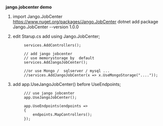 **jango.jobcenter demo**

1. import Jango.JobCenter  
 https://www.nuget.org/packages/Jango.JobCenter
dotnet add package Jango.JobCenter --version 1.0.0

2. edit Starup.cs
   add using Jango.JobCenter;
   
 
            services.AddControllers();

            // add jango jobcenter
            // use memorystorage by  default
            services.AddJangoJobCenter();

            //or use Mongo /  sqlserver / mysql ...
            //services.AddJangoJobCenter(x => x.UseMongoStorage("...."));
        
       
3. add  app.UseJangoJobCenter()  before UseEndpoints;
   
    


            /// use jango jobcenter
            app.UseJangoJobCenter();

            app.UseEndpoints(endpoints =>
            {
                endpoints.MapControllers();
            });
